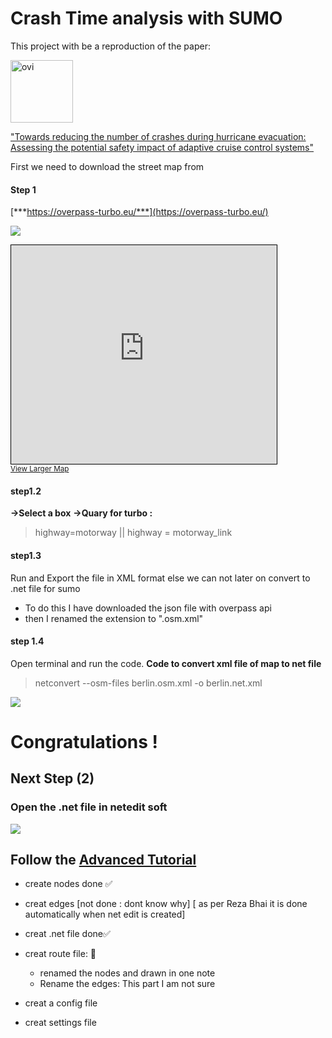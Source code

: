 # Crash Time analysis with SUMO

This project with be a reproduction of the paper: 



<p><img align="center" src="https://sdfestaticassets-us-east-1.sciencedirectassets.com/shared-assets/24/images/elsevier-non-solus-new-grey.svg" alt="ovi" width="100" /></p> 

["Towards reducing the number of crashes during hurricane evacuation: Assessing the potential safety impact of adaptive cruise control systems"](https://www.sciencedirect.com/science/article/pii/S0968090X21002047)


First we need to download the street map from
#### Step 1
[***https://overpass-turbo.eu/***](https://overpass-turbo.eu/)

![](//{s}.tile.openstreetmap.org/{z}/{x}/{y}.png)

 <iframe width="425" height="350" frameborder="0" scrolling="no" marginheight="0" marginwidth="0" src="https://www.openstreetmap.org/export/embed.html?bbox=-81.72454833984376%2C28.168875180063345%2C-80.67260742187501%2C28.788121653588966&amp;layer=transportmap" style="border: 1px solid black"></iframe><br/><small><a href="https://www.openstreetmap.org/#map=10/28.4790/-81.1986&amp;layers=T">View Larger Map</a></small>

#### step1.2
**->Select a box**
**->Quary for turbo :**
   > highway=motorway || highway = motorway_link

#### step1.3
Run and Export the file in XML format else we can not later on convert to .net file for sumo

- To do this I have downloaded the json file with overpass api
- then I renamed the extension to ".osm.xml"

#### step 1.4 
Open terminal and run the code.
**Code to convert xml file of map to net file**

 >netconvert --osm-files berlin.osm.xml -o berlin.net.xml


[![](https://i.pinimg.com/originals/9b/96/79/9b96799d061a0528da6b0da7bac5374a.gif)](https://github.com/zaheenSyed/Crash-time-analysis-with-SUMO)
# Congratulations !
## Next Step (2)

### Open the .net file in netedit soft

![](https://repository-images.githubusercontent.com/108592307/2a11d000-9a90-11ea-9774-463c6ead181d)

## Follow the [Advanced Tutorial](https://sumo.dlr.de/docs/Tutorials/Hello_SUMO.html)

- create nodes done ✅
- creat edges [not done : dont know why] [ as per Reza Bhai it is done automatically when net edit is created]
- creat .net file done✅
- creat route file: 🚧
   - renamed the nodes and drawn in one note
   - Rename the edges: This part I am not sure


- creat a config file
- creat settings file



